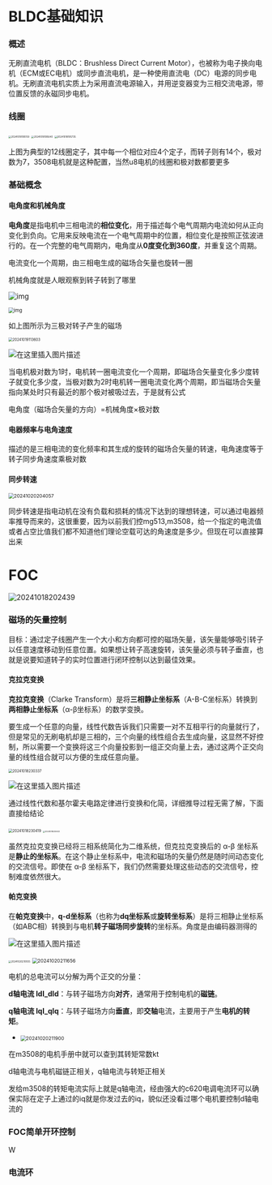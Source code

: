 # BLDC基础知识

### 概述

无刷直流电机（BLDC：Brushless Direct Current Motor），也被称为电子换向电机（ECM或EC电机）或同步直流电机，是一种使用直流电（DC）电源的同步电机。无刷直流电机实质上为采用直流电源输入，并用逆变器变为三相交流电源，带位置反馈的永磁同步电机。

### 线圈

<img src="D:\消息记录\1517752988\Image\SharePic\20241018195159.png" alt="20241018195159" style="zoom: 33%;" />

<img src="D:\消息记录\1517752988\Image\SharePic\20241018195640.png" alt="20241018195640" style="zoom:33%;" />

<img src="D:\消息记录\1517752988\Image\SharePic\20241018195735.png" alt="20241018195735" style="zoom: 33%;" />

上图为典型的12线圈定子，其中每一个相位对应4个定子，而转子则有14个，极对数为7，3508电机就是这种配置，当然u8电机的线圈和极对数都要更多

### 基础概念

#### 电角度和机械角度

**电角度**是指电机中三相电流的**相位变化**，用于描述每个电气周期内电流如何从正向变化到负向。它用来反映电流在一个电气周期中的位置，相位变化是按照正弦波进行的。在一个完整的电气周期内，电角度从**0度变化到360度**，并重复这个周期。

电流变化一个周期，由三相电生成的磁场合矢量也旋转一圈

机械角度就是人眼观察到转子转到了哪里

![img](https://file.elecfans.com/web2/M00/09/A2/poYBAGD2U9CAdKNiAABaN29j9Zc000.jpg)

<img src="https://file.elecfans.com/web2/M00/09/A6/pYYBAGD2U9iAGMu4AAD7Od-6OLE842.jpg" alt="img" style="zoom: 67%;" />

如上图所示为三极对转子产生的磁场

<img src="D:\消息记录\1517752988\Image\SharePic\20241019113603.png" alt="20241019113603" style="zoom:50%;" />

![在这里插入图片描述](https://i-blog.csdnimg.cn/blog_migrate/22501b25a57e30b8df7ff4c6f67a758a.gif#pic_center)

当电机极对数为1时，电机转一圈电流变化一个周期，即磁场合矢量变化多少度转子就变化多少度，当极对数为2时电机转一圈电流变化两个周期，即当磁场合矢量指向某处时只有最近的那个极对被吸过去，于是就有公式

电角度（磁场合矢量的方向）=机械角度×极对数

#### 电器频率与电角速度

描述的是三相电流的变化频率和其生成的旋转的磁场合矢量的转速，电角速度等于转子同步角速度乘极对数

#### 同步转速

<img src="D:\消息记录\1517752988\Image\SharePic\20241020204057.png" alt="20241020204057" style="zoom: 67%;" />

同步转速是指电动机在没有负载和损耗的情况下达到的理想转速，可以通过电器频率推导而来的，这很重要，因为以前我们控mg513,m3508，给一个指定的电流值或者占空比值我们都不知道他们理论空载可达的角速度是多少。但现在可以直接算出来

# FOC

![20241018202439](D:\消息记录\1517752988\Image\SharePic\20241018202439.png)

### 磁场的矢量控制

目标：通过定子线圈产生一个大小和方向都可控的磁场矢量，该矢量能够吸引转子以任意速度移动到任意位置。如果想让转子高速旋转，该矢量必须与转子垂直，也就是说要知道转子的实时位置进行闭环控制以达到最佳效果。

#### 克拉克变换

**克拉克变换**（Clarke Transform）是将**三相静止坐标系**（A-B-C坐标系）转换到**两相静止坐标系**（α-β坐标系）的数学变换。

要生成一个任意的向量，线性代数告诉我们只需要一对不互相平行的向量就行了，但是常见的无刷电机却是三相的，三个向量的线性组合去生成向量，这显然不好控制，所以需要一个变换将这三个向量投影到一组正交向量上去，通过这两个正交向量的线性组合就可以方便的生成任意向量。

<img src="D:\消息记录\1517752988\Image\SharePic\20241018230337.png" alt="20241018230337" style="zoom: 50%;" />

![在这里插入图片描述](https://i-blog.csdnimg.cn/blog_migrate/9772e398d9ff4d6d004480ff883121ea.gif#pic_center)

通过线性代数和基尔霍夫电路定律进行变换和化简，详细推导过程无需了解，下面直接给结论

<img src="D:\消息记录\1517752988\Image\SharePic\20241018230419.png" alt="20241018230419" style="zoom:50%;" />

<img src="D:\消息记录\1517752988\Image\SharePic\20241018230633.png" alt="20241018230633" style="zoom: 25%;" />

虽然克拉克变换已经将三相系统简化为二维系统，但克拉克变换后的 α-β 坐标系是**静止的坐标系**。在这个静止坐标系中，电流和磁场的矢量仍然是随时间动态变化的交流信号。即使在 α-β 坐标系下，我们仍然需要处理这些动态的交流信号，控制难度依然很大。

#### 帕克变换

在**帕克变换**中，**q-d坐标系**（也称为**dq坐标系**或**旋转坐标系**）是将三相静止坐标系（如ABC相）转换到与电机**转子磁场同步旋转**的坐标系。角度是由编码器测得的

![在这里插入图片描述](https://i-blog.csdnimg.cn/blog_migrate/30d7fcd9efe9b10e507ed4dab0e907cc.gif#pic_center)



<img src="D:\消息记录\1517752988\Image\SharePic\20241020210555.png" alt="20241020210555" style="zoom: 33%;" />

<img src="D:\消息记录\1517752988\Image\SharePic\20241020211656.png" alt="20241020211656" style="zoom: 67%;" />

电机的总电流可以分解为两个正交的分量：

**d轴电流 IdI_dId**：与转子磁场方向**对齐**，通常用于控制电机的**磁链**。

**q轴电流 IqI_qIq**：与转子磁场方向**垂直**，即**交轴**电流，主要用于产生**电机的转矩**。

- <img src="D:\消息记录\1517752988\Image\SharePic\20241020211900.png" alt="20241020211900" style="zoom: 67%;" />

在m3508的电机手册中就可以查到其转矩常数kt

d轴电流与电机磁链正相关，q轴电流与转矩正相关

发给m3508的转矩电流实际上就是q轴电流，经由强大的c620电调电流环可以确保实际在定子上通过的iq就是你发过去的iq，貌似还没看过哪个电机要控制d轴电流的

### FOC简单开环控制

W

### 电流环